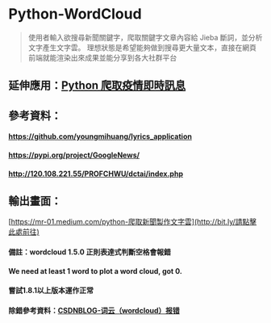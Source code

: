 # Python-WordCloud
 >使用者輸入欲搜尋新聞關鍵字，爬取關鍵字文章內容給 Jieba 斷詞，並分析文字產生文字雲。
 >理想狀態是希望能夠做到搜尋更大量文本，直接在網頁前端就能渲染出來成果並能分享到各大社群平台
 
## 延伸應用：[Python 爬取疫情即時訊息](https://index.coderbridge.io/2021/05/15/Python-%E7%88%AC%E8%9F%B2%E7%96%AB%E6%83%85%E5%8D%B3%E6%99%82%E8%A8%8A%E6%81%AF-%E6%96%B7%E8%A9%9E%E5%88%86%E6%9E%90-%E6%96%87%E5%AD%97%E9%9B%B2/)

## 參考資料：
 
#### https://github.com/youngmihuang/lyrics_application
#### https://pypi.org/project/GoogleNews/
#### http://120.108.221.55/PROFCHWU/dctai/index.php

## 輸出畫面：

[https://mr-01.medium.com/python-爬取新聞製作文字雲](http://bit.ly/請點擊此處前往)

#### 備註：wordcloud 1.5.0 正則表達式判斷空格會報錯
#### We need at least 1 word to plot a word cloud, got 0.
#### 嘗試1.8.1以上版本運作正常 
#### 除錯參考資料：[CSDNBLOG-词云（wordcloud）报错](https://blog.csdn.net/python__reported/article/details/106089876)

